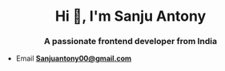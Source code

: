 <h1 align="center">Hi 👋, I'm Sanju Antony</h1>
<h3 align="center">A passionate frontend developer from India</h3>

- Email **Sanjuantony00@gmail.com**


</p>

